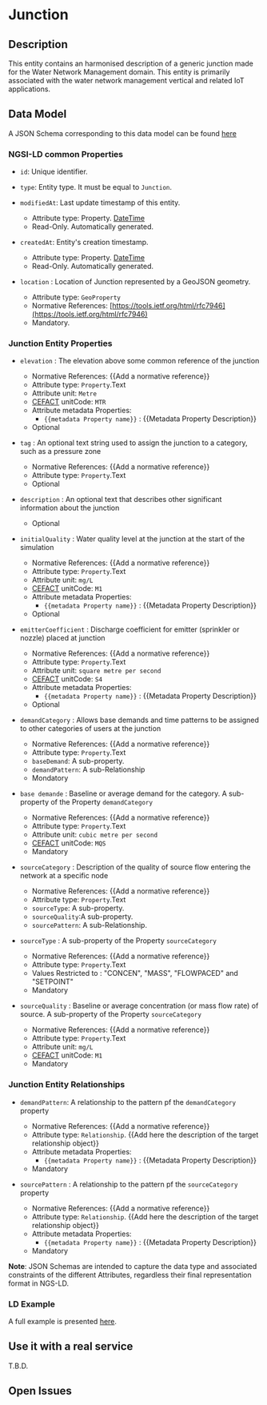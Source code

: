 # Junction

## Description
This entity contains an harmonised description of a generic junction made for the Water Network Management domain. This entity is primarily associated with the water network management vertical and related IoT applications.

## Data Model

A JSON Schema corresponding to this data model can be found [here](../schema.json)

### NGSI-LD common Properties
-   `id`: Unique identifier.

-   `type`: Entity type. It must be equal to `Junction`.

-   `modifiedAt`: Last update timestamp of this
    entity.

    -   Attribute type: Property. [DateTime](https://schema.org/DateTime)
    -   Read-Only. Automatically generated.

-   `createdAt`: Entity's creation timestamp.

    -   Attribute type: Property. [DateTime](https://schema.org/DateTime)
    -   Read-Only. Automatically generated.

-   `location` : Location of Junction represented by a GeoJSON geometry.

    -   Attribute type: `GeoProperty`
    -   Normative References:
        [https://tools.ietf.org/html/rfc7946](https://tools.ietf.org/html/rfc7946)
    -   Mandatory.

### Junction Entity Properties
-   `elevation` : The elevation above some common reference of the junction
    -   Normative References: {{Add a normative reference}}
    -   Attribute type: `Property`.Text
    -   Attribute unit: `Metre`
    -   [CEFACT](https://www.unece.org/cefact.html) unitCode: `MTR`
    -   Attribute metadata Properties:
        -   `{{metadata Property name}}` : {{Metadata Property Description}}
    -   Optional

-   `tag` : An optional text string used to assign the junction to a category, such as a pressure zone
    -   Normative References: {{Add a normative reference}}
    -   Attribute type: `Property`.Text
    -   Optional

-   `description` : An optional text that describes other significant information about the junction
    -   Optional

-   `initialQuality` : Water quality level at the junction at the start of the simulation
    -   Normative References: {{Add a normative reference}}
    -   Attribute type: `Property`.Text
    -   Attribute unit: `mg/L`
    -   [CEFACT](https://www.unece.org/cefact.html) unitCode: `M1`
    -   Attribute metadata Properties:
        -   `{{metadata Property name}}` : {{Metadata Property Description}}
    -   Optional

-   `emitterCoefficient` : Discharge coefficient for emitter (sprinkler or nozzle) placed at junction
    -   Normative References: {{Add a normative reference}}
    -   Attribute type: `Property`.Text
    -   Attribute unit: `square metre per second`
    -   [CEFACT](https://www.unece.org/cefact.html) unitCode: `S4`
    -   Attribute metadata Properties:
        -   `{{metadata Property name}}` : {{Metadata Property Description}}
    -   Optional

-   `demandCategory` : Allows base demands and time patterns to be assigned to other categories of users at the junction
    -   Normative References: {{Add a normative reference}}
    -   Attribute type: `Property`.Text
    -   `baseDemand`: A sub-property.
    -   `demandPattern`: A sub-Relationship
    -   Mondatory

-   `base demande` : Baseline or average demand for the category. A sub-property of the Property `demandCategory`
    -   Normative References: {{Add a normative reference}}
    -   Attribute type: `Property`.Text
    -   Attribute unit: `cubic metre per second`
    -   [CEFACT](https://www.unece.org/cefact.html) unitCode: `MQS`
    -   Mandatory

-   `sourceCategory` : Description of the quality of source flow entering the network at a specific node

    -   Normative References: {{Add a normative reference}}
    -   Attribute type: `Property`.Text
    -   `sourceType`: A sub-property.
    -   `sourceQuality`:A sub-property.
    -   `sourcePattern`: A sub-Relationship.

-   `sourceType` : A sub-property of the Property `sourceCategory`
    -   Normative References: {{Add a normative reference}}
    -   Attribute type: `Property`.Text
    -  Values Restricted to : "CONCEN", "MASS", "FLOWPACED" and "SETPOINT"
    -   Mandatory

-   `sourceQuality` : Baseline or average concentration (or mass flow rate) of source. A sub-property of the Property `sourceCategory`
    -   Normative References: {{Add a normative reference}}
    -   Attribute type: `Property`.Text
    -   Attribute unit: `mg/L`
    -   [CEFACT](https://www.unece.org/cefact.html) unitCode: `M1`
    -   Mandatory

### Junction Entity Relationships


-   `demandPattern`: A relationship to the pattern pf the `demandCategory` property
    -   Normative References: {{Add a normative reference}}
    -   Attribute type: `Relationship`.
        {{Add here the description of the target relationship object}}
    -   Attribute metadata Properties:
        -   `{{metadata Property name}}` : {{Metadata Property Description}}
    -   Mandatory

-   `sourcePattern` : A relationship to the pattern pf the `sourceCategory` property
    -   Normative References: {{Add a normative reference}}
    -   Attribute type: `Relationship`.
        {{Add here the description of the target relationship object}}
    -   Attribute metadata Properties:
        -   `{{metadata Property name}}` : {{Metadata Property Description}}
    -   Mandatory

**Note**: JSON Schemas are intended to capture the data type and associated
constraints of the different Attributes, regardless their final representation
format in NGS-LD.


### LD Example

A full example is presented [here](../example-normalized-ld.jsonld).

## Use it with a real service

T.B.D.

## Open Issues